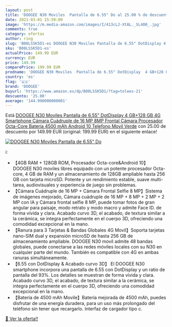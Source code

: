 ```yaml
---
layout: post
title: 'DOOGEE N30 Moviles  Pantalla de 6.55" Do al 25.00 % de descuento'
date: 2021-03-01 15:59:09
image: 'https://m.media-amazon.com/images/I/413cLJ-XtAL._SL400_.jpg'
comments: true
category: ofertas
author: ring
slug: 'B08LSSK5D1-es DOOGEE N30 Moviles Pantalla de 6.55" DotDisplay 4 GB+128...'
sku: 'B08LSSK5D1-es'
actualPrice: 149.99 EUR
currency: EUR
price: 149.99
comparePrice: 199.99 EUR
prodname: 'DOOGEE N30 Moviles  Pantalla de 6.55" DotDisplay  4 GB+128 GB  4G Smartphone Cámara Cuádruple de 16 MP  8MP Frontal Cámara  Procesador Octa-Core  Batería 4500 mAh  Android 10 Telefono Movil  Verde'
country: 'es'
flag: '🇪🇸'
brand: 'DOOGEE'
buyurl: 'https://www.amazon.es/dp/B08LSSK5D1/?tag=tolees-21'
descuento: '25.00'
average: '144.990000000001'
---
```


Está [DOOGEE N30 Moviles  Pantalla de 6.55" DotDisplay  4 GB+128 GB  4G Smartphone Cámara Cuádruple de 16 MP  8MP Frontal Cámara  Procesador Octa-Core  Batería 4500 mAh  Android 10 Telefono Movil  Verde](https://www.amazon.es/dp/B08LSSK5D1/?tag=tolees-21) con 25.00 de descuento por 149.99 EUR (original: 199.99 EUR) en el siguiente enlace!

[![DOOGEE N30 Moviles  Pantalla de 6.55" Do](https://m.media-amazon.com/images/I/413cLJ-XtAL._SL400_.jpg)](https://www.amazon.es/dp/B08LSSK5D1/?tag=tolees-21)

ℹ️:

- 【4GB RAM + 128GB ROM, Procesador Octa-core&Android 10】 DOOGEE N30 moviles libres equipado con un potente procesador Octa-core, 4 GB de RAM y un almacenamiento de 128GB ampliable hasta 256 GB con tarjeta microSD. Potente y un rendimiento estable, suave multi-tarea, audiovisuales y experiencia de juego sin problemas.
- 【Cámara Cuádruple de 16 MP + Cámara Frontal Selfie 8 MP】Sistema de imágenes mejorado, Cámara cuádruple de 16 MP + 8 MP + 2 MP + 2 MP con IA y Cámara frontal selfie 8 MP, puede tomar fotos de gran angular para paisaje, modo retrato y modo macro y admite Face ID. de forma vívida y clara. Acabado curvo 3D, el acabado, de textura similar a la cerámica, se integra perfectamente en el cuerpo 3D, ofreciendo una comodidad excepcional en la mano.
- 【Ranura para 3 Tarjetas & Bandas Globales 4G Movil】Soporta tarjetas nano-SIM dual y expansión microSD de hasta 256 GB de almacenamiento ampliable. DOOGEE N30 movil admite 48 bandas globales, puede conectarse a las redes móviles locales con su N30 en cualquier parte del mundo. También es compatible con 4G en ambas ranuras simultáneamente.
- 【6.55 con DotDisplay & Acabado curvo 3D】 El DOOGEE N30 smartphone incorpora una pantalla de 6.55 con DotDisplay y un ratio de pantalla del 93%. Los detalles se muestran de forma vívida y clara. Acabado curvo 3D, el acabado, de textura similar a la cerámica, se integra perfectamente en el cuerpo 3D, ofreciendo una comodidad excepcional en la mano.
- 【Batería de 4500 mAh Movile】Batería mejorada de 4500 mAh, puedes disfrutar de una energía duradera, para un uso más prolongado del teléfono sin tener que recargarlo. Interfaz de cargador tipo c.

[🛒 Ver la oferta!!](https://www.amazon.es/dp/B08LSSK5D1/?tag=tolees-21)
